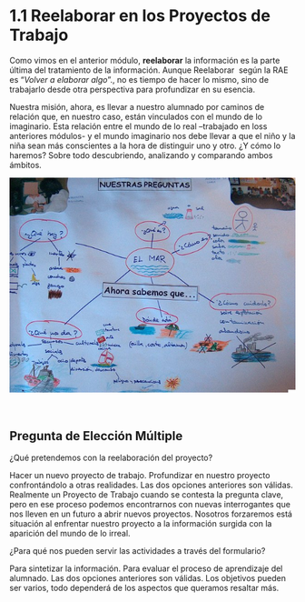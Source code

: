 # 1.1 Reelaborar en los Proyectos de Trabajo

Como vimos en el anterior módulo, **reelaborar** la información es la parte última del tratamiento de la información. Aunque Reelaborar  según la RAE es “_Volver a elaborar algo_”., no es tiempo de hacer lo mismo, sino de trabajarlo desde otra perspectiva para profundizar en su esencia.

Nuestra misión, ahora, es llevar a nuestro alumnado por caminos de relación que, en nuestro caso, están vinculados con el mundo de lo imaginario. Esta relación entre el mundo de lo real –trabajado en loss anteriores módulos- y el mundo imaginario nos debe llevar a que el niño y la niña sean más conscientes a la hora de distinguir uno y otro. ¿Y cómo lo haremos? Sobre todo descubriendo, analizando y comparando ambos ámbitos.




![Panel que resumen un P.Trabajo en Ed.Infantil](img/Proyecto_trabajo.jpg "Síntesis Proyecto Trabajo CEIP Virgen del Carmen")


 

## Pregunta de Elección Múltiple

<quiz name="">
    <question>
        <p>¿Qué pretendemos con la reelaboración del proyecto?</p>
        <answer>Hacer un nuevo proyecto de trabajo.</answer>
        <answer correct>Profundizar en nuestro proyecto confrontándolo a otras realidades.</answer>
        <answer>Las dos opciones anteriores son válidas.</answer>
        <explanation>Realmente un Proyecto de Trabajo cuando se contesta la pregunta clave, pero en ese proceso podemos encontrarnos con nuevas interrogantes que nos lleven en un futuro a abrir nuevos proyectos. Nosotros forzaremos está situación al enfrentar nuestro proyecto a la información surgida con la aparición del mundo de lo irreal.</explanation>
    </question>
    <question>
        <p>¿Para qué nos pueden servir las actividades a través del formulario?</p>
        <answer>Para sintetizar la información.</answer>
        <answer>Para evaluar el proceso de aprendizaje del alumnado.</answer>
        <answer correct>Las dos opciones anteriores son válidas.</answer>
        <explanation>Los objetivos pueden ser varios, todo dependerá de los aspectos que queramos resaltar más.</explanation>
    </question>
</quiz>
